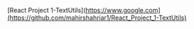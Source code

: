 [React Project 1-TextUtils](https://www.google.com](https://github.com/mahirshahriar1/React_Project_1-TextUtils)

